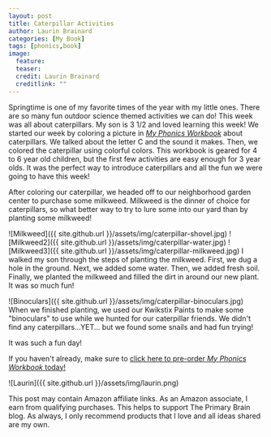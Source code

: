 ```yaml
---
layout: post
title: Caterpillar Activities
author: Laurin Brainard
categories: [My Book]
tags: [phonics,book]
image:
  feature: 
  teaser: 
  credit: Laurin Brainard
  creditlink: ""
---
```

Springtime is one of my favorite times of the year with my little ones. There are so many fun outdoor science themed activities we can do! This week was all about caterpillars. My son is 3 1/2 and loved learning this week! We started our week by coloring a picture in [_My Phonics Workbook_](https://amzn.to/2DTwFlP) about caterpillars. We talked about the letter C and the sound it makes. Then, we colored the caterpillar using colorful colors. This workbook is geared for 4 to 6 year old children, but the first few activities are easy enough for 3 year olds. It was the perfect way to introduce caterpillars and all the fun we were going to have this week!

After coloring our caterpillar, we headed off to our neighborhood garden center to purchase some milkweed. Milkweed is the dinner of choice for caterpillars, so what better way to try to lure some into our yard than by planting some milkweed! 

![Milkweed]({{ site.github.url }}/assets/img/caterpillar-shovel.jpg)
![Milkweed2]({{ site.github.url }}/assets/img/caterpillar-water.jpg)
![Milkweed3]({{ site.github.url }}/assets/img/caterpillar-milkweed.jpg)
I walked my son through the steps of planting the milkweed. First, we dug a hole in the ground. Next, we added some water. Then, we added fresh soil. Finally, we planted the milkweed and filled the dirt in around our new plant. It was so much fun!

![Binoculars]({{ site.github.url }}/assets/img/caterpillar-binoculars.jpg)
When we finished planting, we used our Kwikstix Paints to make some "binoculars" to use while we hunted for our caterpillar friends. We didn't find any caterpillars...YET... but we found some snails and had fun trying!

It was such a fun day!

If you haven't already, make sure to [click here to pre-order _My Phonics Workbook_ today!](https://amzn.to/2DTwFlP)

![Laurin]({{ site.github.url }}/assets/img/laurin.png)

This post may contain Amazon affiliate links. As an Amazon associate, I earn from qualifying purchases. This helps to support The Primary Brain blog. As always, I only recommend products that I love and all ideas shared are my own. 

